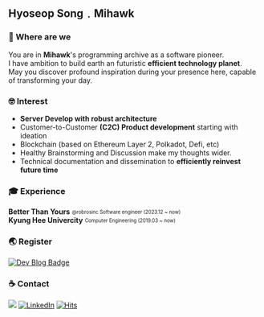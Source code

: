 ## Hyoseop Song﹒Mihawk

### 🚀 Where are we
You are in **Mihawk**'s programming archive as a software pioneer.  
I have ambition to build earth an futuristic **efficient technology planet**.  
May you discover profound inspiration during your presence here, capable of transforming your day.

### 🤓 Interest
- **Server Develop with robust architecture** 
- Customer-to-Customer **(C2C) Product development** starting with ideation
- Blockchain (based on Ethereum Layer 2, Polkadot, Defi, etc)
- Healthy Brainstorming and Discussion make my thoughts wider.
- Technical documentation and dissemination to **efficiently reinvest future time**
  
### 🎓 Experience
**Better Than Yours** <sub><sup>@robrosinc Software engineer (2023.12 ~ now)</sup></sub>      
**Kyung Hee Univercity** <sub><sup>Computer Engineering (2019.03 ~ now)</sup></sub>

### 🌏 Register
[![Dev Blog Badge](http://img.shields.io/badge/Blog-181717?style=flat&logo=github&link=https://www.mihawk.tistory.com)](https://mihawk.tistory.com/)


### ☕️ Contact
<a href="mailto:lvsy@proton.me"><img src="https://img.shields.io/badge/ProtonMail-8B89CC?style=flat&logo=protonmail&logoColor=&link=mailto:lvsy@proton.me"/></a>
[![LinkedIn](https://img.shields.io/badge/LinkedIn-%230077B5.svg?style=flat&logo=linkedin&logoColor=white&link=https://www.linkedin.com/in/hyoseop-song)](https://www.linkedin.com/in/hyoseop-song) [![Hits](https://hits.seeyoufarm.com/api/count/incr/badge.svg?url=https%3A%2F%2Fgithub.com%2Floveysuby&count_bg=%2353E1C7&title_bg=%23555555&icon=&icon_color=%23E7E7E7&title=hits&edge_flat=false)](https://hits.seeyoufarm.com)
